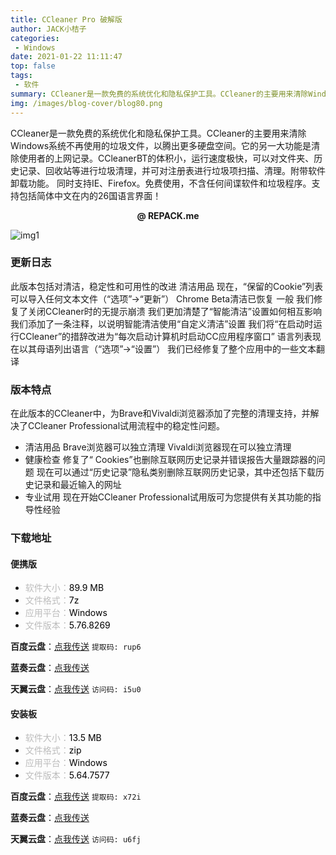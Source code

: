 ```yaml
---
title: CCleaner Pro 破解版
author: JACK小桔子
categories: 
 - Windows
date: 2021-01-22 11:11:47
top: false
tags: 
 - 软件
summary: CCleaner是一款免费的系统优化和隐私保护工具。CCleaner的主要用来清除Windows系统不再使用的垃圾文件，以腾出更多硬盘空间。它的另一大功能是清除使用者的上网记录。CCleanerBT的体积小，运行速度极快，可以对文件夹、历史记录、回收站等进行垃圾清理，并可对注册表进行垃圾项扫描、清理。附带软件卸载功能。 同时支持IE、Firefox。免费使用，不含任何间谍软件和垃圾程序。支持包括简体中文在内的26国语言界面！
img: /images/blog-cover/blog80.png
---
```

CCleaner是一款免费的系统优化和隐私保护工具。CCleaner的主要用来清除Windows系统不再使用的垃圾文件，以腾出更多硬盘空间。它的另一大功能是清除使用者的上网记录。CCleanerBT的体积小，运行速度极快，可以对文件夹、历史记录、回收站等进行垃圾清理，并可对注册表进行垃圾项扫描、清理。附带软件卸载功能。 同时支持IE、Firefox。免费使用，不含任何间谍软件和垃圾程序。支持包括简体中文在内的26国语言界面！

**<center>@ REPACK.me</center>**

![img1](/images/blog/blog80/img1.png "© JACK小桔子")

### 更新日志
此版本包括对清洁，稳定性和可用性的改进
清洁用品
现在，“保留的Cookie”列表可以导入任何文本文件（“选项”→“更新”）
Chrome Beta清洁已恢复
一般
我们修复了关闭CCleaner时的无提示崩溃
我们更加清楚了“智能清洁”设置如何相互影响
我们添加了一条注释，以说明智能清洁使用“自定义清洁”设置
我们将“在启动时运行CCleaner”的措辞改进为“每次启动计算机时启动CC应用程序窗口”
语言列表现在以其母语列出语言（“选项”→“设置”）
我们已经修复了整个应用中的一些文本翻译

### 版本特点
在此版本的CCleaner中，为Brave和Vivaldi浏览器添加了完整的清理支持，并解决了CCleaner Professional试用流程中的稳定性问题。
* 清洁用品
Brave浏览器可以独立清理
Vivaldi浏览器现在可以独立清理
* 健康检查
修复了“ Cookies”也删除互联网历史记录并错误报告大量跟踪器的问题
现在可以通过“历史记录”隐私类别删除互联网历史记录，其中还包括下载历史记录和最近输入的网址
* 专业试用
现在开始CCleaner Professional试用版可为您提供有关其功能的指导性经验

### 下载地址
#### 便携版
* <font color = #bcbcbc>软件大小：</font><font color = #000000>89.9 MB</font>
* <font color = #bcbcbc>文件格式：</font><font color = #000000>7z</font>
* <font color = #bcbcbc>应用平台：</font><font color = #000000>Windows</font>
* <font color = #bcbcbc>文件版本：</font><font color = #000000>5.76.8269</font>

**百度云盘**：[点我传送](https://pan.baidu.com/s/1numSHnfrXz7F6yBV4l6oQg)  `提取码: rup6`

**蓝奏云盘**：[点我传送](https://xjz3103.lanzoux.com/iPnydkogype)

**天翼云盘**：[点我传送](https://cloud.189.cn/t/ANNRNrriQFVn)  `访问码: i5u0`

#### 安装板
* <font color = #bcbcbc>软件大小：</font><font color = #000000>13.5 MB</font>
* <font color = #bcbcbc>文件格式：</font><font color = #000000>zip</font>
* <font color = #bcbcbc>应用平台：</font><font color = #000000>Windows</font>
* <font color = #bcbcbc>文件版本：</font><font color = #000000>5.64.7577</font>

**百度云盘**：[点我传送](https://pan.baidu.com/s/1A2hBJ7oJUDabBsh4OJVx8w)  `提取码: x72i`

**蓝奏云盘**：[点我传送](https://xjz3103.lanzoux.com/iqkmckogqof)

**天翼云盘**：[点我传送](https://cloud.189.cn/t/jUzE3i63QbUj)  `访问码: u6fj`